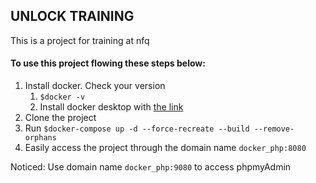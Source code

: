 ## UNLOCK TRAINING
This is a project for training at nfq
#### To use this project flowing these steps below:
1. Install docker. Check your version
   1. `$docker -v`
   2. Install docker desktop with [the link](https://docs.docker.com/desktop/windows/install/)
2. Clone the project 
3. Run `$docker-compose up -d --force-recreate --build --remove-orphans`
4. Easily access the project through the domain name `docker_php:8080`

Noticed: Use domain name `docker_php:9080` to access phpmyAdmin
